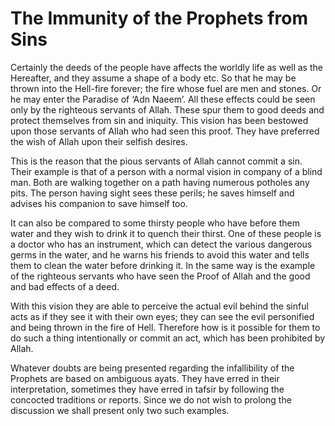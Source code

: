 The Immunity of the Prophets from Sins
======================================

Certainly the deeds of the people have affects the worldly life as well
as the Hereafter, and they assume a shape of a body etc. So that he may
be thrown into the Hell-fire forever; the fire whose fuel are men and
stones. Or he may enter the Paradise of ‘Adn Naeem’. All these effects
could be seen only by the righteous servants of Allah. These spur them
to good deeds and protect themselves from sin and iniquity. This vision
has been bestowed upon those servants of Allah who had seen this proof.
They have preferred the wish of Allah upon their selfish desires.

This is the reason that the pious servants of Allah cannot commit a sin.
Their example is that of a person with a normal vision in company of a
blind man. Both are walking together on a path having numerous potholes
any pits. The person having sight sees these perils; he saves himself
and advises his companion to save himself too.

It can also be compared to some thirsty people who have before them
water and they wish to drink it to quench their thirst. One of these
people is a doctor who has an instrument, which can detect the various
dangerous germs in the water, and he warns his friends to avoid this
water and tells them to clean the water before drinking it. In the same
way is the example of the righteous servants who have seen the Proof of
Allah and the good and bad effects of a deed.

With this vision they are able to perceive the actual evil behind the
sinful acts as if they see it with their own eyes; they can see the evil
personified and being thrown in the fire of Hell. Therefore how is it
possible for them to do such a thing intentionally or commit an act,
which has been prohibited by Allah.

Whatever doubts are being presented regarding the infallibility of the
Prophets are based on ambiguous ayats. They have erred in their
interpretation, sometimes they have erred in tafsir by following the
concocted traditions or reports. Since we do not wish to prolong the
discussion we shall present only two such examples.


